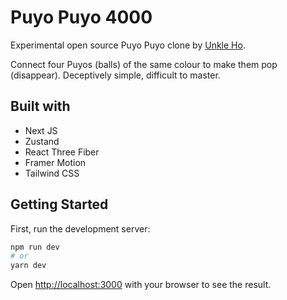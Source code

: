# Puyo Puyo 4000

Experimental open source Puyo Puyo clone by [Unkle Ho](https://twitter.com/unkleho).

Connect four Puyos (balls) of the same colour to make them pop (disappear). Deceptively simple, difficult to master.

## Built with

- Next JS
- Zustand
- React Three Fiber
- Framer Motion
- Tailwind CSS

## Getting Started

First, run the development server:

```bash
npm run dev
# or
yarn dev
```

Open [http://localhost:3000](http://localhost:3000) with your browser to see the result.
